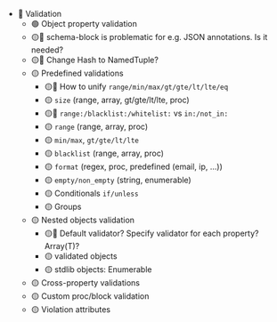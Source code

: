 
- 🚩 Validation
  - 🟢 Object property validation
  - 🟡🧠 schema-block is problematic for e.g. JSON annotations. Is it needed?
  - 🟡🧠 Change Hash to NamedTuple?
  - 🟡 Predefined validations
    - 🟡🧠 How to unify `range/min/max/gt/gte/lt/lte/eq`
    - 🟡 `size` (range, array, gt/gte/lt/lte, proc)
    - 🟡🧠 `range:/blacklist:/whitelist:` vs `in:/not_in:`
    - 🟡 `range` (range, array, proc)
    - 🟡 `min/max`, `gt/gte/lt/lte`
    - 🟡 `blacklist` (range, array, proc)
    - 🟡 `format` (regex, proc, predefined (email, ip, ...))
    - 🟡 `empty/non_empty` (string, enumerable)
    - 🟡 Conditionals `if/unless`
    - 🟡 Groups
  - 🟡 Nested objects validation
    - 🟡🧠 Default validator? Specify validator for each property? Array(T)?
    - 🟡 validated objects
    - 🟡 stdlib objects: Enumerable
  - 🟡 Cross-property validations
  - 🟡 Custom proc/block validation
  - 🟡 Violation attributes

